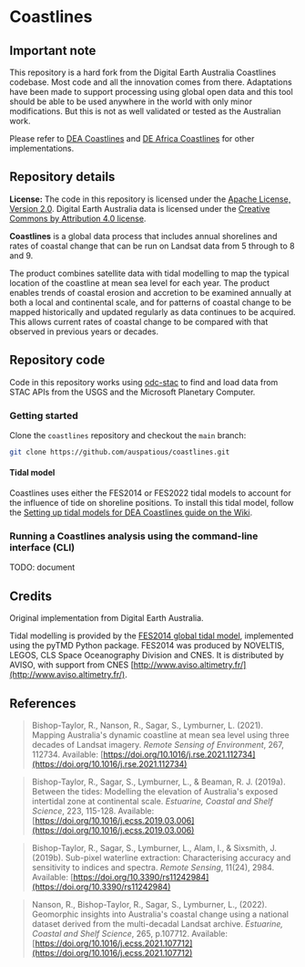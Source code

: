 # Coastlines

## Important note

This repository is a hard fork from the Digital Earth Australia Coastlines codebase.
Most code and all the innovation comes from there. Adaptations have been made to support
processing using global open data and this tool should be able to be used anywhere
in the world with only minor modifications. But this is not as well validated or
tested as the Australian work.

Please refer to [DEA Coastlines](https://github.com/GeoscienceAustralia/dea-coastlines)
and [DE Africa Coastlines](https://github.com/digitalearthafrica/dea-coastlines) for
other implementations.

## Repository details

**License:** The code in this repository is licensed under the [Apache License, Version 2.0](https://www.apache.org/licenses/LICENSE-2.0). Digital Earth Australia data is licensed under the [Creative Commons by Attribution 4.0 license](https://creativecommons.org/licenses/by/4.0/).

**Coastlines** is a global data process that includes annual shorelines and rates of
coastal change that can be run on Landsat data from 5 through to 8 and 9.

The product combines satellite data with tidal modelling to map the typical location of the coastline at mean sea level for each year. The product enables trends of coastal erosion and accretion to be examined annually at both a local and continental scale, and for patterns of coastal change to be mapped historically and updated regularly as data continues to be acquired. This allows current rates of coastal change to be compared with that observed in previous years or decades.

## Repository code

Code in this repository works using [odc-stac](https://github.com/opendatacube/odc-stac)
to find and load data from STAC APIs from the USGS and the Microsoft Planetary Computer.

### Getting started

Clone the `coastlines` repository and checkout the `main` branch:

``` bash
git clone https://github.com/auspatious/coastlines.git
```

#### Tidal model

Coastlines uses either the FES2014 or FES2022 tidal models to account for the influence of tide
on shoreline positions. To install this tidal model, follow the
[Setting up tidal models for DEA Coastlines guide on the Wiki](https://github.com/GeoscienceAustralia/dea-coastlines/wiki/Setting-up-tidal-models-for-DEA-Coastlines).

### Running a Coastlines analysis using the command-line interface (CLI)

TODO: document

## Credits

Original implementation from Digital Earth Australia.

Tidal modelling is provided by the [FES2014 global tidal model](https://www.aviso.altimetry.fr/es/data/products/auxiliary-products/global-tide-fes/description-fes2014.html), implemented using the pyTMD Python package. FES2014 was produced by NOVELTIS, LEGOS, CLS Space Oceanography Division and CNES. It is distributed by AVISO, with support from CNES [http://www.aviso.altimetry.fr/](http://www.aviso.altimetry.fr/).

## References

> Bishop-Taylor, R., Nanson, R., Sagar, S., Lymburner, L. (2021). Mapping Australia's dynamic coastline at mean sea level using three decades of Landsat imagery. _Remote Sensing of Environment_, 267, 112734. Available: [https://doi.org/10.1016/j.rse.2021.112734](https://doi.org/10.1016/j.rse.2021.112734)

> Bishop-Taylor, R., Sagar, S., Lymburner, L., & Beaman, R. J. (2019a). Between the tides: Modelling the elevation of Australia's exposed intertidal zone at continental scale. _Estuarine, Coastal and Shelf Science_, 223, 115-128. Available: [https://doi.org/10.1016/j.ecss.2019.03.006](https://doi.org/10.1016/j.ecss.2019.03.006)

> Bishop-Taylor, R., Sagar, S., Lymburner, L., Alam, I., & Sixsmith, J. (2019b). Sub-pixel waterline extraction: Characterising accuracy and sensitivity to indices and spectra. _Remote Sensing_, 11(24), 2984. Available: [https://doi.org/10.3390/rs11242984](https://doi.org/10.3390/rs11242984)

> Nanson, R., Bishop-Taylor, R., Sagar, S., Lymburner, L., (2022). Geomorphic insights into Australia's coastal change using a national dataset derived from the multi-decadal Landsat archive. _Estuarine, Coastal and Shelf Science_, 265, p.107712. Available: [https://doi.org/10.1016/j.ecss.2021.107712](https://doi.org/10.1016/j.ecss.2021.107712)
